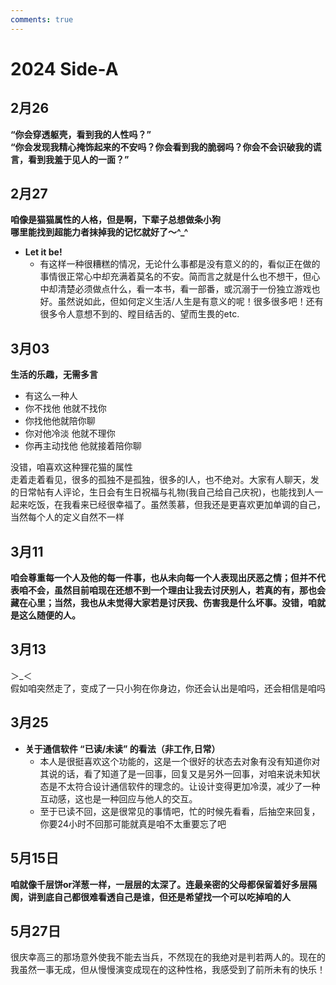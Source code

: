 ```yaml
---
comments: true
---
```

# **2024 Side-A**

## 2月26
**“你会穿透躯壳，看到我的人性吗？”**  
**“你会发现我精心掩饰起来的不安吗？你会看到我的脆弱吗？你会不会识破我的谎言，看到我羞于见人的一面？”**

## 2月27
**咱像是猫猫属性的人格，但是啊，下辈子总想做条小狗**  
**哪里能找到超能力者抹掉我的记忆就好了～^_^**  

- **Let it be!**  
    - 有这样一种很糟糕的情况，无论什么事都是没有意义的的，看似正在做的事情很正常心中却充满着莫名的不安。简而言之就是什么也不想干，但心中却清楚必须做点什么，看一本书，看一部番，或沉溺于一份独立游戏也好。虽然说如此，但如何定义生活/人生是有意义的呢！很多很多吧！还有很多令人意想不到的、瞠目结舌的、望而生畏的etc.

## 3月03
**生活的乐趣，无需多言**

- 有这么一种人
- 你不找他 他就不找你
- 你找他他就陪你聊
- 你对他冷淡 他就不理你
- 你再主动找他 他就接着陪你聊

没错，咱喜欢这种狸花猫的属性  
走着走着看见，很多的孤独不是孤独，很多的I人，也不绝对。大家有人聊天，发的日常帖有人评论，生日会有生日祝福与礼物(我自己给自己庆祝)，也能找到人一起来吃饭，在我看来已经很幸福了。虽然羡慕，但我还是更喜欢更加单调的自己，当然每个人的定义自然不一样

## 3月11
**咱会尊重每一个人及他的每一件事，也从未向每一个人表现出厌恶之情；但并不代表咱不会，虽然目前咱现在还想不到一个理由让我去讨厌别人，若真的有，那也会藏在心里；当然，我也从未觉得大家若是讨厌我、伤害我是什么坏事。没错，咱就是这么随便的人。**

## 3月13
＞_＜  
假如咱突然走了，变成了一只小狗在你身边，你还会认出是咱吗，还会相信是咱吗

## 3月25
- **关于通信软件 “已读/未读” 的看法（非工作,日常）**
    - 本人是很挺喜欢这个功能的，这是一个很好的状态去对象有没有知道你对其说的话，看了知道了是一回事，回复又是另外一回事，对咱来说未知状态是不太符合设计通信软件的理念的。让设计变得更加冷漠，减少了一种互动感，这也是一种回应与他人的交互。  
    - 至于已读不回，这是很常见的事情吧，忙的时候先看看，后抽空来回复，你要24小时不回那可能就真是咱不太重要忘了吧

## 5月15日
**咱就像千层饼or洋葱一样，一层层的太深了。连最亲密的父母都保留着好多层隔阂，讲到底自己都很难看透自己是谁，但还是希望找一个可以吃掉咱的人**

## 5月27日
很庆幸高三的那场意外使我不能去当兵，不然现在的我绝对是判若两人的。现在的我虽然一事无成，但从慢慢演变成现在的这种性格，我感受到了前所未有的快乐！


